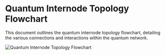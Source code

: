 # Quantum Internode Topology Flowchart

This document outlines the quantum internode topology flowchart, detailing the various connections and interactions within the quantum network.

![Quantum Internode Topology Flowchart](link_to_flowchart_image)